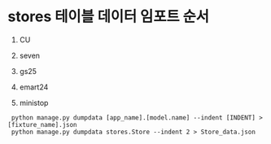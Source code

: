 # stores 테이블 데이터 임포트 순서

1. CU
2. seven
3. gs25
4. emart24

5. ministop

```
 python manage.py dumpdata [app_name].[model.name] --indent [INDENT] > [fixture_name].json
 python manage.py dumpdata stores.Store --indent 2 > Store_data.json
```

